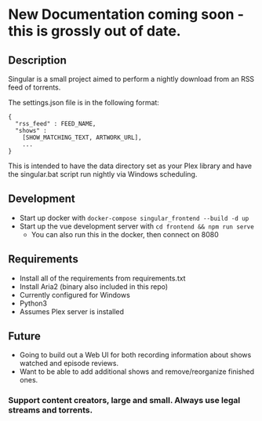 # New Documentation coming soon - this is grossly out of date.
## Description
Singular is a small project aimed to perform a nightly download from an RSS feed of torrents.  

The settings.json file is in the following format:
```
{ 
  "rss_feed" : FEED_NAME,
  "shows" : 
    [SHOW_MATCHING_TEXT, ARTWORK_URL],
    ...
}
```

This is intended to have the data directory set as your Plex library and have the singular.bat script run nightly via Windows scheduling.


## Development
- Start up docker with `docker-compose singular_frontend --build -d up`
- Start up the vue development server with `cd frontend && npm run serve`
	- You can also run this in the docker, then connect on 8080 

## Requirements
- Install all of the requirements from requirements.txt
- Install Aria2 (binary also included in this repo)
- Currently configured for Windows
- Python3
- Assumes Plex server is installed

## Future
- Going to build out a Web UI for both recording information about shows watched and episode reviews.
- Want to be able to add additional shows and remove/reorganize finished ones.



### Support content creators, large and small.  Always use legal streams and torrents.
